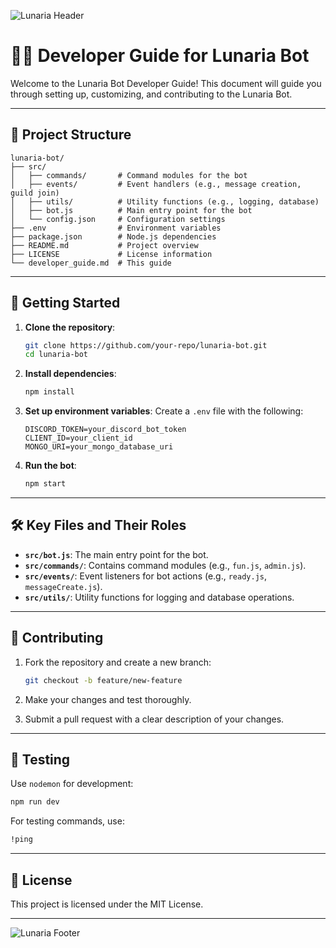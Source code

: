 ![Lunaria Header](https://capsule-render.vercel.app/api?type=waving&color=gradient&text=Lunaria&fontSize=40&fontAlign=50&fontAlignY=50&desc=Developer%20Guide&descAlign=70&descAlignY=60&height=200)

# 👨‍💻 Developer Guide for Lunaria Bot

Welcome to the Lunaria Bot Developer Guide! This document will guide you through setting up, customizing, and contributing to the Lunaria Bot.

---

## 📂 **Project Structure**
```plaintext
lunaria-bot/
├── src/
│   ├── commands/       # Command modules for the bot
│   ├── events/         # Event handlers (e.g., message creation, guild join)
│   ├── utils/          # Utility functions (e.g., logging, database)
│   ├── bot.js          # Main entry point for the bot
│   └── config.json     # Configuration settings
├── .env                # Environment variables
├── package.json        # Node.js dependencies
├── README.md           # Project overview
├── LICENSE             # License information
└── developer_guide.md  # This guide
```

---

## 🚀 **Getting Started**

1. **Clone the repository**:
   ```bash
   git clone https://github.com/your-repo/lunaria-bot.git
   cd lunaria-bot
   ```

2. **Install dependencies**:
   ```bash
   npm install
   ```

3. **Set up environment variables**:
   Create a `.env` file with the following:
   ```plaintext
   DISCORD_TOKEN=your_discord_bot_token
   CLIENT_ID=your_client_id
   MONGO_URI=your_mongo_database_uri
   ```

4. **Run the bot**:
   ```bash
   npm start
   ```

---

## 🛠️ **Key Files and Their Roles**

- **`src/bot.js`**: The main entry point for the bot.
- **`src/commands/`**: Contains command modules (e.g., `fun.js`, `admin.js`).
- **`src/events/`**: Event listeners for bot actions (e.g., `ready.js`, `messageCreate.js`).
- **`src/utils/`**: Utility functions for logging and database operations.

---

## 🌟 **Contributing**

1. Fork the repository and create a new branch:
   ```bash
   git checkout -b feature/new-feature
   ```

2. Make your changes and test thoroughly.

3. Submit a pull request with a clear description of your changes.

---

## 🧪 **Testing**

Use `nodemon` for development:
```bash
npm run dev
```

For testing commands, use:
```bash
!ping
```

---

## 📜 **License**
This project is licensed under the MIT License.

---

![Lunaria Footer](https://capsule-render.vercel.app/api?type=waving&color=gradient&height=100&section=footer)

